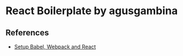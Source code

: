 # React Boilerplate by agusgambina

## References

* [Setup Babel, Webpack and React ](https://www.youtube.com/watch?v=deyxI-6C2u4)
